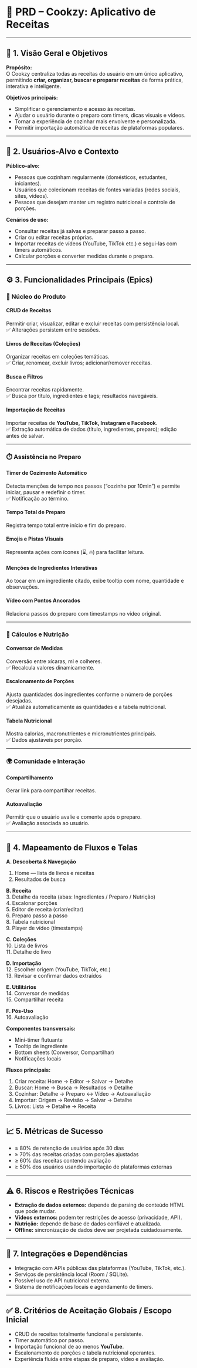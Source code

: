 # 🧾 **PRD – Cookzy: Aplicativo de Receitas**

---

## 🎯 1. Visão Geral e Objetivos

**Propósito:**  
O Cookzy centraliza todas as receitas do usuário em um único aplicativo, permitindo **criar, organizar, buscar e preparar receitas** de forma prática, interativa e inteligente.  

**Objetivos principais:**
- Simplificar o gerenciamento e acesso às receitas.  
- Ajudar o usuário durante o preparo com timers, dicas visuais e vídeos.  
- Tornar a experiência de cozinhar mais envolvente e personalizada.  
- Permitir importação automática de receitas de plataformas populares.  

---

## 👥 2. Usuários-Alvo e Contexto

**Público-alvo:**  
- Pessoas que cozinham regularmente (domésticos, estudantes, iniciantes).  
- Usuários que colecionam receitas de fontes variadas (redes sociais, sites, vídeos).  
- Pessoas que desejam manter um registro nutricional e controle de porções.

**Cenários de uso:**  
- Consultar receitas já salvas e preparar passo a passo.  
- Criar ou editar receitas próprias.  
- Importar receitas de vídeos (YouTube, TikTok etc.) e segui-las com timers automáticos.  
- Calcular porções e converter medidas durante o preparo.  

---

## ⚙️ 3. Funcionalidades Principais (Epics)

### 🍳 Núcleo do Produto

#### CRUD de Receitas
Permitir criar, visualizar, editar e excluir receitas com persistência local.  
✅ Alterações persistem entre sessões.  

#### Livros de Receitas (Coleções)
Organizar receitas em coleções temáticas.  
✅ Criar, renomear, excluir livros; adicionar/remover receitas.

#### Busca e Filtros
Encontrar receitas rapidamente.  
✅ Busca por título, ingredientes e tags; resultados navegáveis.  

#### Importação de Receitas
Importar receitas de **YouTube, TikTok, Instagram e Facebook**.  
✅ Extração automática de dados (título, ingredientes, preparo); edição antes de salvar.  

---

### ⏱️ Assistência no Preparo

#### Timer de Cozimento Automático
Detecta menções de tempo nos passos (“cozinhe por 10min”) e permite iniciar, pausar e redefinir o timer.  
✅ Notificação ao término.  

#### Tempo Total de Preparo
Registra tempo total entre início e fim do preparo.  

#### Emojis e Pistas Visuais
Representa ações com ícones (⌛, 🔥) para facilitar leitura.  

#### Menções de Ingredientes Interativas
Ao tocar em um ingrediente citado, exibe tooltip com nome, quantidade e observações.  

#### Vídeo com Pontos Ancorados
Relaciona passos do preparo com timestamps no vídeo original.  

---

### 🧮 Cálculos e Nutrição

#### Conversor de Medidas
Conversão entre xícaras, ml e colheres.  
✅ Recalcula valores dinamicamente.  

#### Escalonamento de Porções
Ajusta quantidades dos ingredientes conforme o número de porções desejadas.  
✅ Atualiza automaticamente as quantidades e a tabela nutricional.  

#### Tabela Nutricional
Mostra calorias, macronutrientes e micronutrientes principais.  
✅ Dados ajustáveis por porção.  

---

### 🌍 Comunidade e Interação

#### Compartilhamento
Gerar link para compartilhar receitas.  

#### Autoavaliação
Permitir que o usuário avalie e comente após o preparo.  
✅ Avaliação associada ao usuário.  

---

## 🧭 4. Mapeamento de Fluxos e Telas

**A. Descoberta & Navegação**  
1. Home — lista de livros e receitas  
2. Resultados de busca  

**B. Receita**  
3. Detalhe da receita (abas: Ingredientes / Preparo / Nutrição)  
4. Escalonar porções  
5. Editor de receita (criar/editar)  
6. Preparo passo a passo  
8. Tabela nutricional  
9. Player de vídeo (timestamps)  

**C. Coleções**  
10. Lista de livros  
11. Detalhe do livro  

**D. Importação**  
12. Escolher origem (YouTube, TikTok, etc.)  
13. Revisar e confirmar dados extraídos  

**E. Utilitários**  
14. Conversor de medidas  
15. Compartilhar receita  

**F. Pós-Uso**  
16. Autoavaliação  

**Componentes transversais:**  
- Mini-timer flutuante  
- Tooltip de ingrediente  
- Bottom sheets (Conversor, Compartilhar)  
- Notificações locais  

**Fluxos principais:**  
1. Criar receita: Home → Editor → Salvar → Detalhe  
2. Buscar: Home → Busca → Resultados → Detalhe  
3. Cozinhar: Detalhe → Preparo ↔ Vídeo → Autoavaliação  
4. Importar: Origem → Revisão → Salvar → Detalhe  
5. Livros: Lista → Detalhe → Receita  

---

## 📈 5. Métricas de Sucesso

- ≥ 80% de retenção de usuários após 30 dias  
- ≥ 70% das receitas criadas com porções ajustadas  
- ≥ 60% das receitas contendo avaliação  
- ≥ 50% dos usuários usando importação de plataformas externas  

---

## ⚠️ 6. Riscos e Restrições Técnicas

- **Extração de dados externos:** depende de parsing de conteúdo HTML que pode mudar.  
- **Vídeos externos:** podem ter restrições de acesso (privacidade, API).  
- **Nutrição:** depende de base de dados confiável e atualizada.  
- **Offline:** sincronização de dados deve ser projetada cuidadosamente.  

---

## 🧩 7. Integrações e Dependências

- Integração com APIs públicas das plataformas (YouTube, TikTok, etc.).  
- Serviços de persistência local (Room / SQLite).  
- Possível uso de API nutricional externa.  
- Sistema de notificações locais e agendamento de timers.  

---

## ✅ 8. Critérios de Aceitação Globais / Escopo Inicial

- CRUD de receitas totalmente funcional e persistente.  
- Timer automático por passo.  
- Importação funcional de ao menos **YouTube**.  
- Escalonamento de porções e tabela nutricional operantes.  
- Experiência fluida entre etapas de preparo, vídeo e avaliação.

